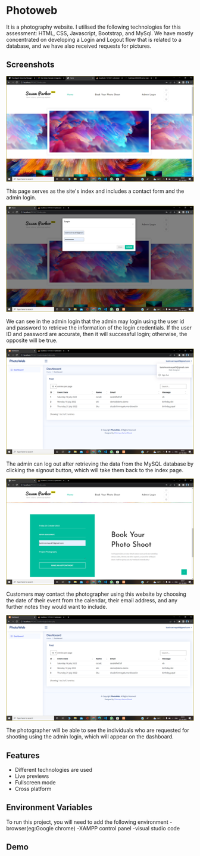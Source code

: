 
# Photoweb

It is a photography website. I utilised the following technologies for this assessment: HTML, CSS, Javascript, Bootstrap, and MySql. We have mostly concentrated on developing a Login and Logout flow that is related to a database, and we have also received requests for pictures.

## Screenshots

![App Screenshot](https://raw.githubusercontent.com/Baishnavi123/photoweb/main/Screenshot/Screenshot%20(118).png)

This page serves as the site's index and includes a contact form and the admin login.

![App Screenshot](https://raw.githubusercontent.com/Baishnavi123/photoweb/main/Screenshot/Screenshot%20(120).png)

We can see in the admin login that the admin may login using the user id and password to retrieve the information of the login credentials. If the user ID and password are accurate, then it will successful login; otherwise, the opposite will be true.

![App Screenshot](https://raw.githubusercontent.com/Baishnavi123/photoweb/main/Screenshot/Screenshot%20(122).png)

The admin can log out after retrieving the data from the MySQL database by clicking the signout button, which will take them back to the index page.

![App Screenshot](https://raw.githubusercontent.com/Baishnavi123/photoweb/main/Screenshot/Screenshot%20(123).png)

Customers may contact the photographer using this website by choosing the date of their event from the calendar, their email address, and any further notes they would want to include.

![App Screenshot](https://raw.githubusercontent.com/Baishnavi123/photoweb/main/Screenshot/Screenshot%20(121).png)

The photographer will be able to see the individuals who are requested for shooting using the admin login, which will appear on the dashboard.

## Features

- Different technologies are used 
- Live previews
- Fullscreen mode
- Cross platform

## Environment Variables

To run this project, you will need to add the following environment 
-browser(eg:Google chrome)
-XAMPP control panel
-visual studio code

## Demo


